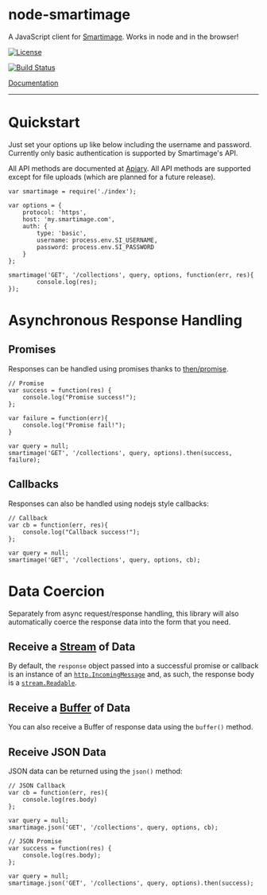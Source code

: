 node-smartimage
===============

A JavaScript client for [Smartimage](www.smartimage.com). Works in node and in
the browser!

[![License](http://img.shields.io/badge/license-MIT-blue.svg?style=flat)](./LICENSE)

[![Build
Status](http://img.shields.io/travis/Widen/node-smartimage.svg?style=flat)](https://travis-ci.org/Widen/node-smartimage)

[Documentation](http://widen.github.io/node-smartimage/)


----

# Quickstart

Just set your options up like below including the username and password.
Currently only basic authentication is supported by Smartimage's API.

All API methods are documented at [Apiary](http://docs.smartimage.apiary.io/).
All API methods are supported except for file uploads (which are planned for a future release).

```
var smartimage = require('./index');

var options = {
    protocol: 'https',
    host: 'my.smartimage.com',
    auth: {
        type: 'basic',
        username: process.env.SI_USERNAME,
        password: process.env.SI_PASSWORD
    }
};

smartimage('GET', '/collections', query, options, function(err, res){
        console.log(res);
});
```

# Asynchronous Response Handling

## Promises

Responses can be handled using promises thanks to [then/promise](https://github.com/then/promise).

```
// Promise
var success = function(res) {
    console.log("Promise success!");
};

var failure = function(err){
    console.log("Promise fail!");
}

var query = null;
smartimage('GET', '/collections', query, options).then(success, failure);
```

## Callbacks

Responses can also be handled using nodejs style callbacks:

```
// Callback
var cb = function(err, res){
    console.log("Callback success!");
};

var query = null;
smartimage('GET', '/collections', query, options, cb);
```

# Data Coercion

Separately from async request/response handling, this library will also
automatically coerce the response data into the form that you need.


## Receive a [Stream](http://nodejs.org/api/stream.html#stream_class_stream_readable) of Data

By default, the `response` object passed into a successful promise or callback
is an instance of an [`http.IncomingMessage`](http://nodejs.org/api/http.html#http_http_incomingmessage) and, as such, the response body
is a
[`stream.Readable`](http://nodejs.org/api/stream.html#stream_class_stream_readable).


## Receive a [Buffer](http://nodejs.org/api/buffer.html) of Data

You can also receive a Buffer of response data using the `buffer()` method.


## Receive JSON Data

JSON data can be returned using the `json()` method:

```
// JSON Callback
var cb = function(err, res){
    console.log(res.body)
};

var query = null;
smartimage.json('GET', '/collections', query, options, cb);
```

```
// JSON Promise
var success = function(res) {
    console.log(res.body);
};

var query = null;
smartimage.json('GET', '/collections', query, options).then(success);
```

